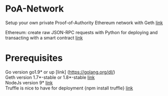 # PoA-Network
Setup your own private Proof-of-Authority Ethereum network with Geth [link](https://hackernoon.com/setup-your-own-private-proof-of-authority-ethereum-network-with-geth-9a0a3750cda8)

Ethereum: create raw JSON-RPC requests with Python for deploying and transacting with a smart contract [link](https://hackernoon.com/ethereum-create-raw-json-rpc-requests-with-python-for-deploying-and-transacting-with-a-smart-7ceafd6790d9)



# Prerequisites
Go version go1.9* or up [link] (https://golang.org/dl/)<br>
Geth version 1.7*-stable or 1.8*-stable [link](https://geth.ethereum.org/downloads/) <br>
NodeJs version 9* [link](https://nodejs.org/en/download/)<br>
Truffle is nice to have for deployment {npm install truffle} [link](https://www.npmjs.com/package/truffle) <br>
